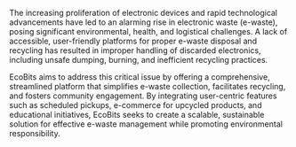 The increasing proliferation of electronic devices and rapid technological advancements have led to an alarming rise in electronic waste (e-waste), posing significant environmental, health, and logistical challenges. A lack of accessible, user-friendly platforms for proper e-waste disposal and recycling has resulted in improper handling of discarded electronics, including unsafe dumping, burning, and inefficient recycling practices. 

EcoBits aims to address this critical issue by offering a comprehensive, streamlined platform that simplifies e-waste collection, facilitates recycling, and fosters community engagement. By integrating user-centric features such as scheduled pickups, e-commerce for upcycled products, and educational initiatives, EcoBits seeks to create a scalable, sustainable solution for effective e-waste management while promoting environmental responsibility.
